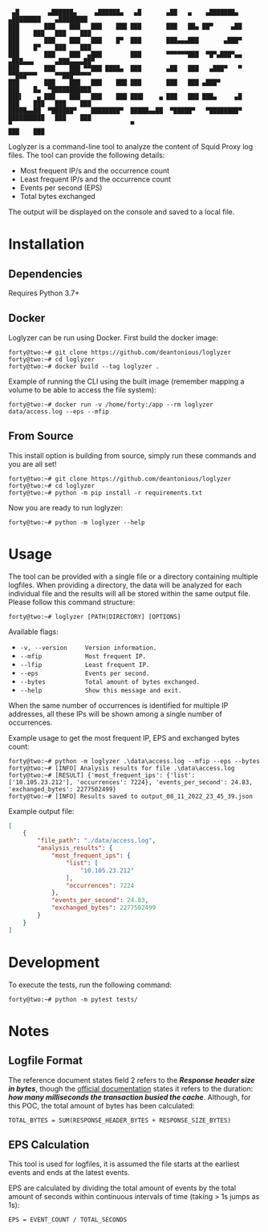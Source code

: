 ```
 ▄█        ▄██████▄     ▄██████▄   ▄█       ▄██   ▄    ▄███████▄     ▄████████    ▄████████ 
███       ███    ███   ███    ███ ███       ███   ██▄ ██▀     ▄██   ███    ███   ███    ███ 
███       ███    ███   ███    █▀  ███       ███▄▄▄███       ▄███▀   ███    █▀    ███    ███ 
███       ███    ███  ▄███        ███       ▀▀▀▀▀▀███  ▀█▀▄███▀▄▄  ▄███▄▄▄      ▄███▄▄▄▄██▀ 
███       ███    ███ ▀▀███ ████▄  ███       ▄██   ███   ▄███▀   ▀ ▀▀███▀▀▀     ▀▀███▀▀▀▀▀   
███       ███    ███   ███    ███ ███       ███   ███ ▄███▀         ███    █▄  ▀███████████ 
███▌    ▄ ███    ███   ███    ███ ███▌    ▄ ███   ███ ███▄     ▄█   ███    ███   ███    ███ 
█████▄▄██  ▀██████▀    ████████▀  █████▄▄██  ▀█████▀   ▀████████▀   ██████████   ███    ███ 
▀                                 ▀                                              ███    ███ 
```

Loglyzer is a command-line tool to analyze the content of Squid Proxy log files. The tool can provide the following details:
* Most frequent IP/s and the occurrence  count
* Least frequent IP/s and the occurrence  count
* Events per second (EPS)
* Total bytes exchanged

The output will be displayed on the console and saved to a local file.

# Installation
## Dependencies 
Requires Python 3.7+

## Docker

Loglyzer can be run using Docker. First build the docker image:
```
forty@two:~# git clone https://github.com/deantonious/loglyzer
forty@two:~# cd loglyzer
forty@two:~# docker build --tag loglyzer .
```

Example of running the CLI using the built image (remember mapping a volume to be able to access the file system):
``` 
forty@two:~# docker run -v /home/forty:/app --rm loglyzer data/access.log --eps --mfip
```

## From Source

This install option is building from source, simply run these commands and you are all set! 
<br>
```
forty@two:~# git clone https://github.com/deantonious/loglyzer
forty@two:~# cd loglyzer
forty@two:~# python -m pip install -r requirements.txt
```
Now you are ready to run loglyzer:
```
forty@two:~# python -m loglyzer --help
```
# Usage

The tool can be provided with a single file or a directory containing multiple logfiles. When providing a directory, the data will be analyzed for each individual file and the results will all be stored within the same output file. Please follow this command structure:

```
forty@two:~# loglyzer [PATH|DIRECTORY] [OPTIONS]
```

Available flags:
* `-v, --version     Version information.`
* `--mfip            Most frequent IP.`
* `--lfip            Least frequent IP.`
* `--eps             Events per second.`
* `--bytes           Total amount of bytes exchanged.`
* `--help            Show this message and exit.`

When the same number of occurrences is identified for multiple IP addresses, all these IPs will be shown among a single number of occurrences.

Example usage to get the most frequent IP, EPS and exchanged bytes count:
```
forty@two:~# python -m loglyzer .\data\access.log --mfip --eps --bytes
forty@two:~# [INFO] Analysis results for file .\data\access.log
forty@two:~# [RESULT] {'most_frequent_ips': {'list': ['10.105.23.212'], 'occurrences': 7224}, 'events_per_second': 24.83, 'exchanged_bytes': 2277502499}
forty@two:~# [INFO] Results saved to output_08_11_2022_23_45_39.json
```

Example output file:
```json
[
    {
        "file_path": "./data/access.log",
        "analysis_results": {
            "most_frequent_ips": {
                "list": [
                    "10.105.23.212"
                ],
                "occurrences": 7224
            },
            "events_per_second": 24.83,
            "exchanged_bytes": 2277502499
        }
    }
]
```

# Development
To execute the tests, run the following command:
```
forty@two:~# python -m pytest tests/
```

# Notes 
## Logfile Format
The reference document states field 2 refers to the _**Response header size in bytes**_, though the [official documentation](https://wiki.squid-cache.org/Features/LogFormat) states it refers to the duration: _**how many milliseconds the transaction busied the cache**_. Although, for this POC, the total amount of bytes has been calculated:

```
TOTAL_BYTES = SUM(RESPONSE_HEADER_BYTES + RESPONSE_SIZE_BYTES)
```

## EPS Calculation
This tool is used for logfiles, it is assumed the file starts at the earliest events and ends at the latest events.

EPS are calculated by dividing the total amount of events by the total amount of seconds within continuous intervals of time (taking > 1s jumps as 1s):

```
EPS = EVENT_COUNT / TOTAL_SECONDS
```